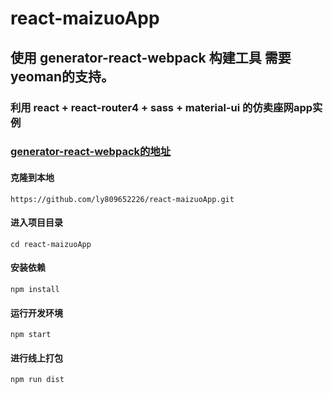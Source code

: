 # react-maizuoApp
## 使用 generator-react-webpack 构建工具  需要yeoman的支持。
### 利用 react + react-router4 + sass + material-ui 的仿卖座网app实例


### [generator-react-webpack的地址](https://github.com/react-webpack-generators/generator-react-webpack)

#### 克隆到本地
` https://github.com/ly809652226/react-maizuoApp.git `

#### 进入项目目录
` cd react-maizuoApp `

#### 安装依赖
` npm install `

#### 运行开发环境
` npm start `

#### 进行线上打包
` npm run dist `
